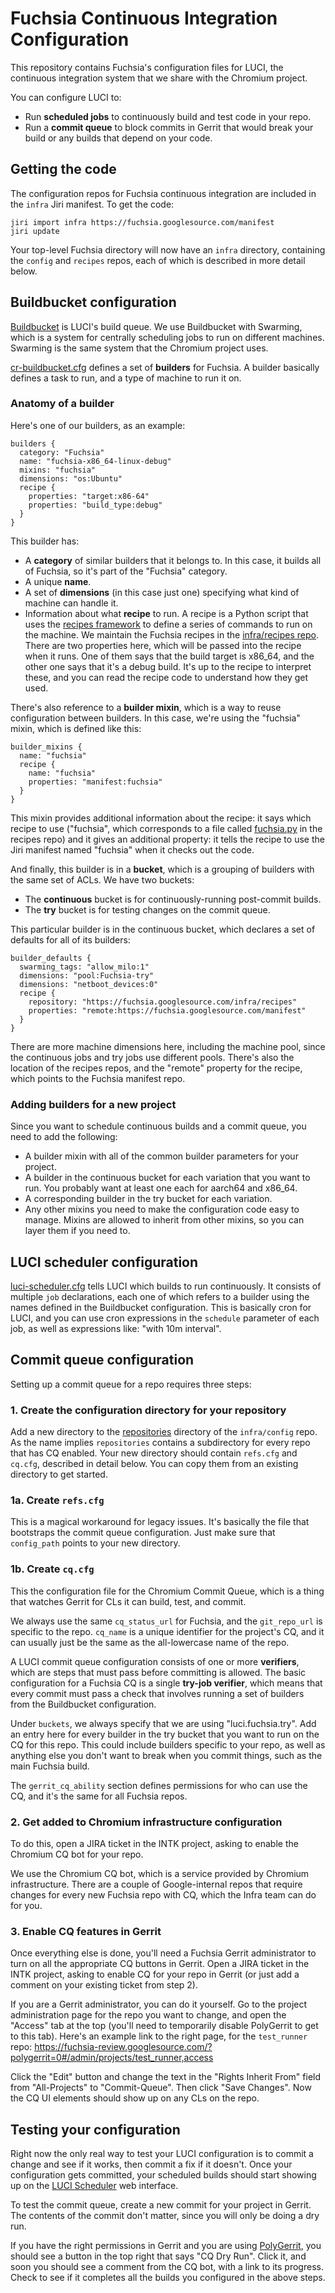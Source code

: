 # Fuchsia Continuous Integration Configuration

This repository contains Fuchsia's configuration files for LUCI, the continuous
integration system that we share with the Chromium project.

You can configure LUCI to:

* Run **scheduled jobs** to continuously build and test code in your repo.
* Run a **commit queue** to block commits in Gerrit that would break your build
  or any builds that depend on your code.

## Getting the code

The configuration repos for Fuchsia continuous integration are included in the
`infra` Jiri manifest. To get the code:

```
jiri import infra https://fuchsia.googlesource.com/manifest
jiri update
```

Your top-level Fuchsia directory will now have an `infra` directory, containing
the `config` and `recipes` repos, each of which is described in more detail
below.

## Buildbucket configuration

[Buildbucket](https://chromium.googlesource.com/infra/infra/+/master/appengine/cr-buildbucket/README.md)
is LUCI's build queue. We use Buildbucket with Swarming, which is a system for
centrally scheduling jobs to run on different machines. Swarming is the same
system that the Chromium project uses.

[cr-buildbucket.cfg](services/cr-buildbucket.cfg) defines a set of
**builders** for Fuchsia. A builder basically defines a task to run, and a type
of machine to run it on.

### Anatomy of a builder

Here's one of our builders, as an example:

```
builders {
  category: "Fuchsia"
  name: "fuchsia-x86_64-linux-debug"
  mixins: "fuchsia"
  dimensions: "os:Ubuntu"
  recipe {
    properties: "target:x86-64"
    properties: "build_type:debug"
  }
}
```

This builder has:

* A **category** of similar builders that it belongs to. In this case, it builds
  all of Fuchsia, so it's part of the "Fuchsia" category.
* A unique **name**.
* A set of **dimensions** (in this case just one) specifying what kind of
  machine can handle it.
* Information about what **recipe** to run. A recipe is a Python script that
  uses the
  [recipes framework](https://chromium.googlesource.com/external/github.com/luci/recipes-py/+/master/doc/user_guide.md)
  to define a series of commands to run on the machine. We maintain the Fuchsia
  recipes in the
  [infra/recipes repo](https://fuchsia.googlesource.com/infra/recipes). There
  are two properties here, which will be passed into the recipe when it runs.
  One of them says that the build target is x86_64, and the other one says that
  it's a debug build. It's up to the recipe to interpret these, and you can read
  the recipe code to understand how they get used.

There's also reference to a **builder mixin**, which is a way to reuse
configuration between builders. In this case, we're using the "fuchsia" mixin,
which is defined like this:

```
builder_mixins {
  name: "fuchsia"
  recipe {
    name: "fuchsia"
    properties: "manifest:fuchsia"
  }
}
```

This mixin provides additional information about the recipe: it says which
recipe to use ("fuchsia", which corresponds to a file called
[fuchsia.py](https://fuchsia.googlesource.com/infra/recipes/+/master/recipes/fuchsia.py)
in the recipes repo) and it gives an additional property: it tells the recipe
to use the Jiri manifest named "fuchsia" when it checks out the code.

And finally, this builder is in a **bucket**, which is a grouping of builders
with the same set of ACLs. We have two buckets:

* The **continuous** bucket is for continuously-running post-commit builds.
* The **try** bucket is for testing changes on the commit queue.

This particular builder is in the continuous bucket, which declares a set of
defaults for all of its builders:

```
builder_defaults {
  swarming_tags: "allow_milo:1"
  dimensions: "pool:Fuchsia-try"
  dimensions: "netboot_devices:0"
  recipe {
    repository: "https://fuchsia.googlesource.com/infra/recipes"
    properties: "remote:https://fuchsia.googlesource.com/manifest"
  }
}
```

There are more machine dimensions here, including the machine pool, since the
continuous jobs and try jobs use different pools. There's also the location of
the recipes repos, and the "remote" property for the recipe, which points to the
Fuchsia manifest repo.

### Adding builders for a new project

Since you want to schedule continuous builds and a commit queue, you need to
add the following:

* A builder mixin with all of the common builder parameters for your project.
* A builder in the continuous bucket for each variation that you want to run.
  You probably want at least one each for aarch64 and x86_64.
* A corresponding builder in the try bucket for each variation.
* Any other mixins you need to make the configuration code easy to manage.
  Mixins are allowed to inherit from other mixins, so you can layer them if you
  need to.

## LUCI scheduler configuration

[luci-scheduler.cfg](services/luci-scheduler.cfg) tells LUCI which builds to
run continuously. It consists of multiple `job` declarations, each one of which
refers to a builder using the names defined in the Buildbucket configuration.
This is basically cron for LUCI, and you can use cron expressions in the
`schedule` parameter of each job, as well as expressions like: "with 10m
interval".

## Commit queue configuration

Setting up a commit queue for a repo requires three steps:

### 1. Create the configuration directory for your repository

Add a new directory to the [repositories](repositories) directory of the
`infra/config` repo. As the name implies `repositories` contains a subdirectory
for every repo that has CQ enabled. Your new directory should contain `refs.cfg`
and `cq.cfg`, described in detail below. You can copy them from an existing
directory to get started.

### 1a. Create `refs.cfg`

This is a magical workaround for legacy issues. It's basically the file that
bootstraps the commit queue configuration. Just make sure that `config_path`
points to your new directory.

### 1b. Create `cq.cfg`

This the configuration file for the Chromium Commit Queue, which is a thing that
watches Gerrit for CLs it can build, test, and commit.

We always use the same `cq_status_url` for Fuchsia, and the `git_repo_url` is
specific to the repo. `cq_name` is a unique identifier for the project's CQ,
and it can usually just be the same as the all-lowercase name of the repo.

A LUCI commit queue configuration consists of one or more **verifiers**, which
are steps that must pass before committing is allowed. The basic configuration
for a Fuchsia CQ is a single **try-job verifier**, which means that every commit
must pass a check that involves running a set of builders from the Buildbucket
configuration.

Under `buckets`, we always specify that we are using "luci.fuchsia.try". Add
an entry here for every builder in the try bucket that you want to run on the
CQ for this repo. This could include builders specific to your repo, as well as
anything else you don't want to break when you commit things, such as the main
Fuchsia build.

The `gerrit_cq_ability` section defines permissions for who can use the CQ, and
it's the same for all Fuchsia repos.

### 2. Get added to Chromium infrastructure configuration

To do this, open a JIRA ticket in the INTK project, asking to enable the
Chromium CQ bot for your repo.

We use the Chromium CQ bot, which is a service provided by Chromium
infrastructure. There are a couple of Google-internal repos that require
changes for every new Fuchsia repo with CQ, which the Infra team can do for
you.

### 3. Enable CQ features in Gerrit

Once everything else is done, you'll need a Fuchsia Gerrit administrator to
turn on all the appropriate CQ buttons in Gerrit. Open a JIRA ticket in the
INTK project, asking to enable CQ for your repo in Gerrit (or just add a
comment on your existing ticket from step 2).

If you are a Gerrit administrator, you can do it yourself. Go to the project
administration page for the repo you want to change, and open the "Access" tab
at the top (you'll need to temporarily disable PolyGerrit to get to this tab).
Here's an example link to the right page, for the `test_runner` repo:
https://fuchsia-review.googlesource.com/?polygerrit=0#/admin/projects/test_runner,access

Click the "Edit" button and change the text in the "Rights Inherit From" field
from "All-Projects" to "Commit-Queue". Then click "Save Changes". Now the CQ UI
elements should show up on any CLs on the repo.

## Testing your configuration

Right now the only real way to test your LUCI configuration is to commit a
change and see if it works, then commit a fix if it doesn't. Once your
configuration gets committed, your scheduled builds should start showing up on
the [LUCI Scheduler](https://luci-scheduler.appspot.com/) web interface.

To test the commit queue, create a new commit for your project in Gerrit. The
contents of the commit don't matter, since you will only be doing a dry run.

If you have the right permissions in Gerrit and you are using
[PolyGerrit](https://fuchsia-review.googlesource.com/?polygerrit=1),
you should see a button in the top right that says "CQ Dry Run". Click it, and
soon you should see a comment from the CQ bot, with a link to its progress.
Check to see if it completes all the builds you configured in the above steps.
